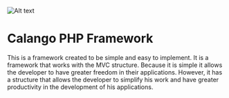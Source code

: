 ![Alt text](https://github.com/profssribeiro/calango/tree/master/public/img/banner.png)

# Calango PHP Framework

This is a framework created to be simple and easy to implement. It is a framework that works with the MVC structure. Because it is simple it allows the developer to have greater freedom in their applications. However, it has a structure that allows the developer to simplify his work and have greater productivity in the development of his applications.
